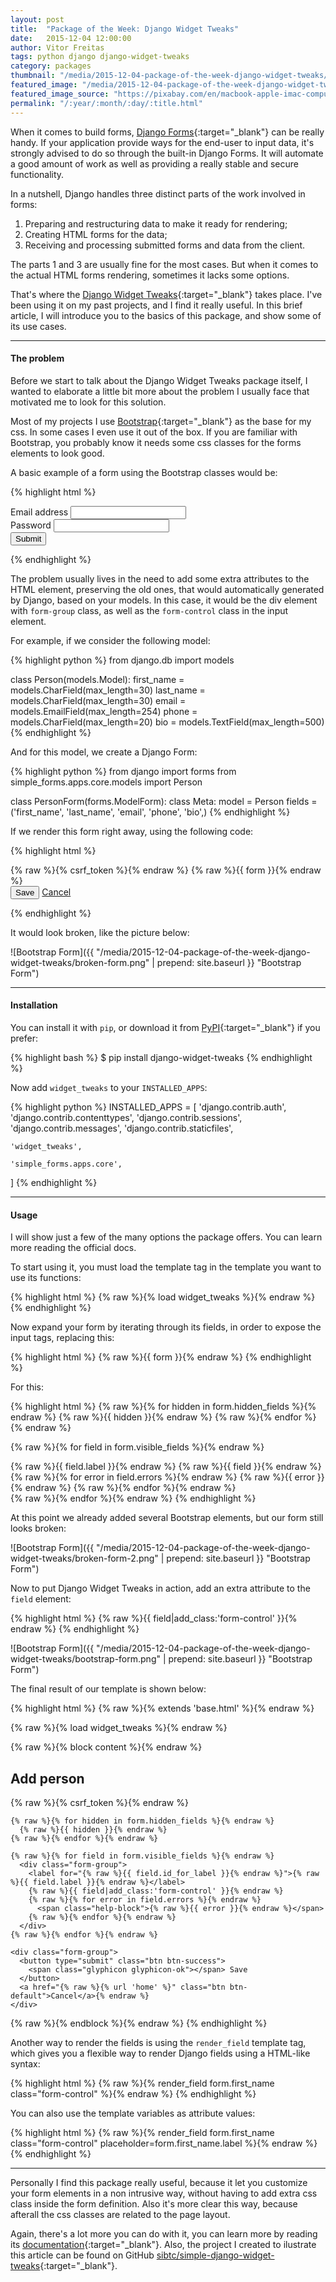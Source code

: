 ```yaml
---
layout: post
title:  "Package of the Week: Django Widget Tweaks"
date:   2015-12-04 12:00:00
author: Vitor Freitas
tags: python django django-widget-tweaks
category: packages
thumbnail: "/media/2015-12-04-package-of-the-week-django-widget-tweaks/featured-post-image.jpg"
featured_image: "/media/2015-12-04-package-of-the-week-django-widget-tweaks/featured-post-image.jpg"
featured_image_source: "https://pixabay.com/en/macbook-apple-imac-computer-screen-606763/"
permalink: "/:year/:month/:day/:title.html"
---
```


When it comes to build forms, [Django Forms][django-forms]{:target="_blank"} can be really handy. If your application provide ways for the end-user to input data, it's strongly advised to do so through the built-in Django Forms. It will automate a good amount of work as well as providing a really stable and secure functionality.

In a nutshell, Django handles three distinct parts of the work involved in forms:

1. Preparing and restructuring data to make it ready for rendering;
2. Creating HTML forms for the data;
3. Receiving and processing submitted forms and data from the client.

The parts 1 and 3 are usually fine for the most cases. But when it comes to the actual HTML forms rendering, sometimes it lacks some options.

That's where the [Django Widget Tweaks][django-widget-tweaks]{:target="_blank"} takes place. I've been using it on my past projects, and I find it really useful. In this brief article, I will introduce you to the basics of this package, and show some of its use cases.

***

#### The problem

Before we start to talk about the Django Widget Tweaks package itself, I wanted to elaborate a little bit more about the problem I usually face that motivated me to look for this solution.

Most of my projects I use [Bootstrap][bootstrap]{:target="_blank"} as the base for my css. In some cases I even use it out of the box. If you are familiar with Bootstrap, you probably know it needs some css classes for the forms elements to look good.

A basic example of a form using the Bootstrap classes would be:

{% highlight html %}
<form>
  <div class="form-group">
    <label for="id_email">Email address</label>
    <input type="email" class="form-control" id="id_email" name="email">
  </div>
  <div class="form-group">
    <label for="id_password">Password</label>
    <input type="password" class="form-control" id="id_password" name="password">
  </div>
  <button type="submit" class="btn btn-default">Submit</button>
</form>
{% endhighlight %}

The problem usually lives in the need to add some extra attributes to the HTML element, preserving the old ones, that would automatically generated by Django, based on your models. In this case, it would be the div element with `form-group` class, as well as the `form-control` class in the input element.

For example, if we consider the following model:

{% highlight python %}
from django.db import models

class Person(models.Model):
    first_name = models.CharField(max_length=30)
    last_name = models.CharField(max_length=30)
    email = models.EmailField(max_length=254)
    phone = models.CharField(max_length=20)
    bio = models.TextField(max_length=500)
{% endhighlight %}

And for this model, we create a Django Form:

{% highlight python %}
from django import forms
from simple_forms.apps.core.models import Person

class PersonForm(forms.ModelForm):
    class Meta:
        model = Person
        fields = ('first_name', 'last_name', 'email', 'phone', 'bio',)
{% endhighlight %}

If we render this form right away, using the following code:

{% highlight html %}
<form method="post">
  {% raw %}{% csrf_token %}{% endraw %}
  {% raw %}{{ form }}{% endraw %}
  <div class="form-group">
    <button type="submit" class="btn btn-success">
      <span class="glyphicon glyphicon-ok"></span> Save
    </button>
    <a href="{% raw %}{% url 'home' %}{% endraw %}" class="btn btn-default">Cancel</a>
  </div>
</form>
{% endhighlight %}

It would look broken, like the picture below:

![Bootstrap Form]({{ "/media/2015-12-04-package-of-the-week-django-widget-tweaks/broken-form.png" | prepend: site.baseurl }} "Bootstrap Form")

***

#### Installation

You can install it with `pip`, or download it from [PyPI][django-widget-tweaks]{:target="_blank"} if you prefer:

{% highlight bash %}
$ pip install django-widget-tweaks
{% endhighlight %}

Now add `widget_tweaks` to your `INSTALLED_APPS`:

{% highlight python %}
INSTALLED_APPS = [
    'django.contrib.auth',
    'django.contrib.contenttypes',
    'django.contrib.sessions',
    'django.contrib.messages',
    'django.contrib.staticfiles',

    'widget_tweaks',

    'simple_forms.apps.core',
]
{% endhighlight %}


****

#### Usage

I will show just a few of the many options the package offers. You can learn more reading the official docs.

To start using it, you must load the template tag in the template you want to use its functions:

{% highlight html %}
{% raw %}{% load widget_tweaks %}{% endraw %}
{% endhighlight %}

Now expand your form by iterating through its fields, in order to expose the input tags, replacing this:

{% highlight html %}
{% raw %}{{ form }}{% endraw %}
{% endhighlight %}

For this:

{% highlight html %}
{% raw %}{% for hidden in form.hidden_fields %}{% endraw %}
  {% raw %}{{ hidden }}{% endraw %}
{% raw %}{% endfor %}{% endraw %}

{% raw %}{% for field in form.visible_fields %}{% endraw %}
  <div class="form-group">
    <label for="{% raw %}{{ field.id_for_label }}{% endraw %}">{% raw %}{{ field.label }}{% endraw %}</label>
    {% raw %}{{ field }}{% endraw %}
    {% raw %}{% for error in field.errors %}{% endraw %}
      <span class="help-block">{% raw %}{{ error }}{% endraw %}</span>
    {% raw %}{% endfor %}{% endraw %}
  </div>
{% raw %}{% endfor %}{% endraw %}
{% endhighlight %}

At this point we already added several Bootstrap elements, but our form still looks broken:

![Bootstrap Form]({{ "/media/2015-12-04-package-of-the-week-django-widget-tweaks/broken-form-2.png" | prepend: site.baseurl }} "Bootstrap Form")

Now to put Django Widget Tweaks in action, add an extra attribute to the `field` element:

{% highlight html %}
{% raw %}{{ field|add_class:'form-control' }}{% endraw %}
{% endhighlight %}

![Bootstrap Form]({{ "/media/2015-12-04-package-of-the-week-django-widget-tweaks/bootstrap-form.png" | prepend: site.baseurl }} "Bootstrap Form")

The final result of our template is shown below:

{% highlight html %}
{% raw %}{% extends 'base.html' %}{% endraw %}

{% raw %}{% load widget_tweaks %}{% endraw %}

{% raw %}{% block content %}{% endraw %}
  <h2>Add person</h2>
  <form method="post">
    {% raw %}{% csrf_token %}{% endraw %}

    {% raw %}{% for hidden in form.hidden_fields %}{% endraw %}
      {% raw %}{{ hidden }}{% endraw %}
    {% raw %}{% endfor %}{% endraw %}

    {% raw %}{% for field in form.visible_fields %}{% endraw %}
      <div class="form-group">
        <label for="{% raw %}{{ field.id_for_label }}{% endraw %}">{% raw %}{{ field.label }}{% endraw %}</label>
        {% raw %}{{ field|add_class:'form-control' }}{% endraw %}
        {% raw %}{% for error in field.errors %}{% endraw %}
          <span class="help-block">{% raw %}{{ error }}{% endraw %}</span>
        {% raw %}{% endfor %}{% endraw %}
      </div>
    {% raw %}{% endfor %}{% endraw %}

    <div class="form-group">
      <button type="submit" class="btn btn-success">
        <span class="glyphicon glyphicon-ok"></span> Save
      </button>
      <a href="{% raw %}{% url 'home' %}" class="btn btn-default">Cancel</a>{% endraw %}
    </div>
  </form>
{% raw %}{% endblock %}{% endraw %}
{% endhighlight %}

Another way to render the fields is using the `render_field` template tag, which gives you a flexible way to render Django fields using a HTML-like syntax:

{% highlight html %}
{% raw %}{% render_field form.first_name class="form-control" %}{% endraw %}
{% endhighlight %}

You can also use the template variables as attribute values:

{% highlight html %}
{% raw %}{% render_field form.first_name class="form-control" placeholder=form.first_name.label %}{% endraw %}
{% endhighlight %}

***

Personally I find this package really useful, because it let you customize your form elements in a non intrusive way, without having to add extra css class inside the form definition. Also it's more clear this way, because afterall the css classes are related to the page layout.

Again, there's a lot more you can do with it, you can learn more by reading its [documentation][django-widget-tweaks]{:target="_blank"}. Also, the project I created to ilustrate this article can be found on GitHub [sibtc/simple-django-widget-tweaks][simple-django-widget-tweaks]{:target="_blank"}.

[django-forms]: https://docs.djangoproject.com/en/1.9/topics/forms/
[django-widget-tweaks]: https://pypi.python.org/pypi/django-widget-tweaks
[bootstrap]: http://getbootstrap.com/
[simple-django-widget-tweaks]: https://github.com/sibtc/simple-django-widget-tweaks
